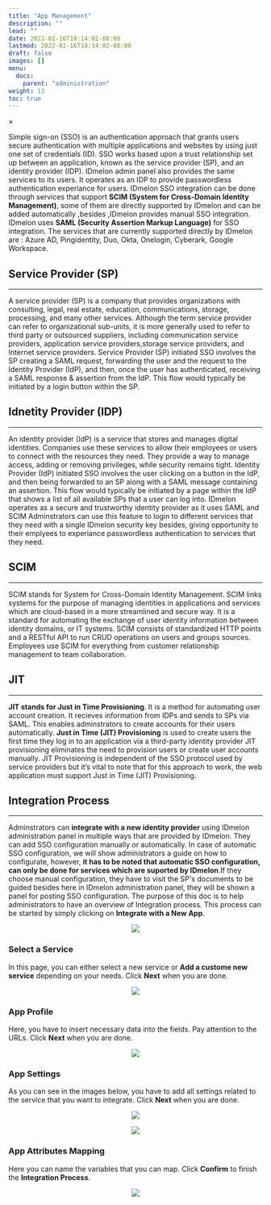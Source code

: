 ```yaml
---
title: "App Management"
description: ""
lead: ""
date: 2022-02-16T18:14:02-08:00
lastmod: 2022-02-16T18:14:02-08:00
draft: false
images: []
menu:
  docs:
    parent: "administration"
weight: 13
toc: true
---
```


<div id="_modal" class="modal">
  <span class="close">&times;</span>
  <img class="modal-content" id="img01">
</div>

Simple sign-on (SSO) is an authentication approach that grants users secure authentication with multiple applications and websites by using just one set of credentials (ID).
SSO works based upon a trust relationship set up between an application, known as the service provider (SP), and an identity provider (IDP). IDmelon admin panel also
provides the same services to its users. It operates as an IDP to provide passwordless authentication experiance for users. IDmelon SSO integration can be done through
services that support **SCIM (System for Cross-Domain Identity Management)**, some of them are directly supported by IDmelon and can be added automatically ,besides ,IDmelon
provides manual SSO integration. IDmelon uses **SAML (Security Assertion Markup Language)** for SSO integration. The services that are currently supported directly by
IDmelon are : Azure AD, Pingidentity, Duo, Okta, Onelogin, Cyberark, Google Workspace.

## Service Provider (SP)

<hr class="hr-line">

A service provider (SP) is a company that provides organizations with consulting, legal, real estate, education, communications, storage, processing, and many other
services. Although the term service provider can refer to organizational sub-units, it is more generally used to refer to third party or outsourced suppliers, including
communication service providers, application service providers,storage service providers, and Internet service providers. Service Provider (SP) initiated SSO involves the SP
creating a SAML request, forwarding the user and the request to the Identity Provider (IdP), and then, once the user has authenticated, receiving a SAML response & assertion
from the IdP. This flow would typically be initiated by a login button within the SP.

## Idnetity Provider (IDP)

<hr class="hr-line">

An identity provider (IdP) is a service that stores and manages digital identities. Companies use these services to allow their employees or users to connect with the
resources they need. They provide a way to manage access, adding or removing privileges, while security remains tight. Identity Provider (IdP) initiated SSO involves the
user clicking on a button in the IdP, and then being forwarded to an SP along with a SAML message containing an assertion. This flow would typically be initiated by a page
within the IdP that shows a list of all available SPs that a user can log into. IDmelon operates as a secure and trustworthy identity provider as it uses SAML and SCIM
Adminstrators can use this feature to login to different services that they need with a single IDmelon security key besides, giving opportunity to their emplyees to
experiance passwordless authentication to services that they need.

## SCIM

<hr class="hr-line">

SCIM stands for System for Cross-Domain Identity Management. SCIM links systems for the purpose of managing identities in applications and services which are cloud-based in
a more streamlined and secure way. It is a standard for automating the exchange of user identity information between identity domains, or IT systems. SCIM consists of
standardized HTTP points and a RESTful API to run CRUD operations on users and groups sources. Employees use SCIM for everything from customer relationship management to
team collaboration.

## JIT

<hr class="hr-line">

**JIT stands for Just in Time Provisioning**. It is a method for automating user account creation. It recieves information from IDPs and sends to SPs via SAML. This enables
adminstrators to create accounts for their users automatically. **Just in Time (JIT) Provisioning** is used to create users the first time they log in to an application via
a third-party identity provider JIT provisioning eliminates the need to provision users or create user accounts manually. JIT Provisioning is independent of the SSO protocol
used by service providers but it’s vital to note that for this approach to work, the web application must support Just in Time (JIT) Provisioning.

## Integration Process

<hr class="hr-line">

Adminstrators can **integrate with a new identity provider** using IDmelon administration panel in multiple ways that are provided
by IDmelon. They can add SSO configuration manually or automatically. In case of automatic SSO configuration, we will show
administrators a guide on how to configurate, however, **it has to be noted that automatic SSO configuration, can only be done for services which are suported by IDmelon**.If they choose manual configuration, they have to visit the SP's documents to be
guided besides here in IDmelon administration panel, they will be shown a panel for posting SSO configuration.
The purpose of this doc is to help administrators to have an overview of Integration process.
This process can be started by simply clicking on **Integrate with a New App**.

<p align="center">
    <img src="/images/vendor/Panel/admin_integration_1.png" class="doc-img-frame">
</p>

### Select a Service

In this page, you can either select a new service or **Add a custome new service** depending on your needs.
Click **Next** when you are done.

<p align="center">
    <img src="/images/vendor/Panel/admin_integration_2.png" class="doc-img-frame">
</p>

### App Profile

Here, you have to insert necessary data into the fields. Pay attention to the URLs.
Click **Next** when you are done.

<p align="center">
    <img src="/images/vendor/Panel/admin_integration_3.png" class="doc-img-frame">
</p>

### App Settings

As you can see in the images below, you have to add all settings related to the service that you want to integrate.
Click **Next** when you are done.

<p align="center">
    <img src="/images/vendor/Panel/admin_integration_4.png" class="doc-img-frame">
</p>

<p align="center">
    <img src="/images/vendor/Panel/admin_integration_5.png" class="doc-img-frame">
</p>

### App Attributes Mapping

Here you can name the variables that you can map.
Click **Confirm** to finish the **Integration Process**.

<p align="center">
    <img src="/images/vendor/Panel/admin_integration_6.png" class="doc-img-frame">
</p>
